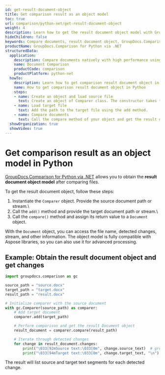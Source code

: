 ```yaml
---
id: get-result-document-object
title: Get comparison result as an object model
toc: true
url: comparison/python-net/get-result-document-object
weight: 4
description: Learn how to get the result document object model with GroupDocs.Comparison for Python via .NET
hideChildren: false
keywords: Compare documents, result document object, GroupDocs.Comparison for Python via .NET, comparison result object model
productName: GroupDocs.Comparison for Python via .NET
structuredData:
  application:
    description: Compare documents natively with high performance using Python language and GroupDocs.Comparison for Python via .NET
    name: Document Comparison
    productCode: comparison
    productPlatform: python-net
  howTo:
    description: Learn how to get comparison result document object in Python step by step
    name: How to get comparison result document object in Python
    steps:
    - name: Create an object and load source file
      text: Create an object of Comparer class. The constructor takes the source file path parameter. You may specifyn absolute or relative file path as per your requirements.
    - name: Load target file
      text: Add the path to the target file using the add method.
    - name: Compare documents
      text: Call the compare method of your object and get the result document object.
  showOrganization: true
  showVideo: true
---
```


# Get comparison result as an object model in Python

[GroupDocs.Comparison for Python via .NET](https://products.groupdocs.com/comparison/python-net) allows you to obtain the **result document object model** after comparing files.

To get the result document object, follow these steps:

1.  Instantiate the `Comparer` object. Provide the source document path
    or stream.\
2.  Call the `add()` method and provide the target document path or
    stream.\
3.  Call the `compare()` method and assign its return value to a
    `Document` object.

With the `Document` object, you can access the file name, detected changes, stream, and other information. The object model is fully compatible with Aspose libraries, so you can also use it for advanced
processing.

## Example: Obtain the result document object and get changes

``` python
import groupdocs.comparison as gc

source_path = "source.docx"
target_path = "target.docx"
result_path = "result.docx"

# Initialize comparer with the source document
with gc.Comparer(source_path) as comparer:
    # Add target document
    comparer.add(target_path)

    # Perform comparison and get the result Document object
    result_document = comparer.compare(result_path)

    # Iterate through detected changes
    for change in result_document.changes:
        print("\033[92mSource text:\033[0m", change.source_text)  # green
        print("\033[94mTarget text:\033[0m", change.target_text, "\n")  # blue

```

The result will list source and target text segments for each detected
change.

